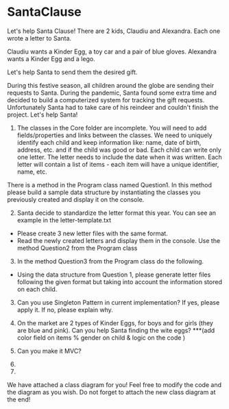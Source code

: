 # SantaClause

Let's help Santa Clause!
There are 2 kids, Claudiu and Alexandra. Each one wrote a letter to Santa.

Claudiu wants a Kinder Egg, a toy car and a pair of blue gloves.
Alexandra wants a Kinder Egg and a lego.

Let's help Santa to send them the desired gift.

During this festive season, all children around the globe are sending their requests to Santa. During the pandemic, Santa found some extra time and decided to build a computerized system for tracking the gift requests. Unfortunately Santa had to take care of his reindeer and couldn't finish the project. Let's help Santa!


1. The classes in the Core folder are incomplete. You will need to add fields/properties and links between the classes.
 We need to uniquely identify each child and keep information like: name, date of birth, address, etc. and if the child was good or bad. Each child can write only one letter. The letter needs to include the date when it was written. Each letter will contain a list of items - each item will have a unique identifier, name, etc. 
 
 There is a method in the Program class named Question1. In this method please build a sample data structure by instantiating the classes you previously created and display it on the console.

2. Santa decide to standardize the letter format this year. You can see an example in the letter-template.txt
- Please create 3 new letter files with the same format.
- Read the newly created letters and display them in the console. Use the method Question2 from the Program class


3. In the method Question3 from the Program class do the following.
- Using the data structure from Question 1, please generate letter files following the given format but taking into account the information stored on each child.

3. Can you use Singleton Pattern in current implementation? If yes, please apply it. If no, please explain why.

4. On the market are 2 types of Kinder Eggs, for boys and for girls (they are blue and pink). Can you help Santa finding the wite eggs?  ***(add color field on items % gender on child & logic on the code )

5. Can you make it MVC?

6.

7.


We have attached a class diagram for you! Feel free to modify the code and the diagram as you wish. Do not forget to attach the new class diagram at the end!